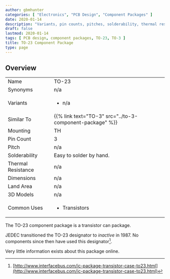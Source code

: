 ```yaml
---
author: gbmhunter
categories: [ "Electronics", "PCB Design", "Component Packages" ]
date: 2020-01-14
description: "Variants, pin counts, pitches, solderability, thermal resistances, dimensions, land patterns, 3D models and more info for the TO-23 component package."
draft: false
lastmod: 2020-01-14
tags: [ PCB design, component packages, TO-23, TO-3 ]
title: TO-23 Component Package
type: page
---
```


## Overview

<table>
  <tbody>
    <tr>
      <td>Name</td>
      <td>TO-23</td>
    </tr>
    <tr>
      <td>Synonyms</td>
      <td>n/a</td>
    </tr>
    <tr>
      <td>Variants</td>
      <td>
        <ul>
          <li>n/a</li>
        </ul>
      </td>
    </tr>
    <tr>
      <td>Similar To</td>
      <td>{{% link text="TO-3" src="../to-3-component-package" %}}</td>
    </tr>
    <tr>
      <td>Mounting</td>
      <td>TH</td>
    </tr>
    <tr>
      <td>Pin Count</td>
      <td>3</td>
    </tr>
    <tr>
      <td>Pitch</td>
      <td>n/a</td>
    </tr>
    <tr>
      <td>Solderability</td>
      <td>Easy to solder by hand.</td>
    </tr>
    <tr>
      <td>Thermal Resistance</td>
      <td>n/a</td>
    </tr>
    <tr>
      <td>Dimensions</td>
      <td>n/a</td>
    </tr>
    <tr>
      <td>Land Area</td>
      <td>n/a</td>
    </tr>
    <tr>
    <td>3D Models</td>
    <td>n/a</td>
    </tr>
    <tr>
      <td>Common Uses</td>
      <td>
        <ul>
          <li>Transistors</li>
        </ul>
      </td>
    </tr>
  </tbody>
</table>

The TO-23 component package is a transistor can package.

JEDEC transitioned the TO-23 designator to _inactive_ in 1987. No components since then have used this designator[^interface-bus.com].

Very little information exists about this package online.

[^interface-bus.com]: [http://www.interfacebus.com/ic-package-transistor-case-to23.html](http://www.interfacebus.com/ic-package-transistor-case-to23.html)